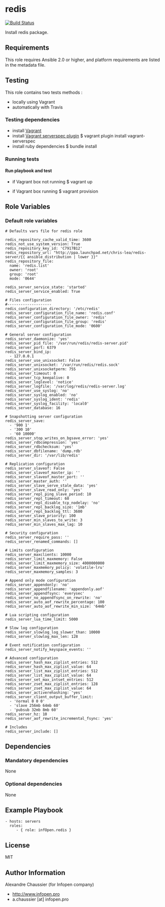 # redis

[![Build Status](https://travis-ci.org/infOpen/ansible-role-redis.svg?branch=master)](https://travis-ci.org/infOpen/ansible-role-redis)

Install redis package.

## Requirements

This role requires Ansible 2.0 or higher,
and platform requirements are listed in the metadata file.

## Testing

This role contains two tests methods :
- locally using Vagrant
- automatically with Travis

### Testing dependencies
- install [Vagrant](https://www.vagrantup.com)
- install [Vagrant serverspec plugin](https://github.com/jvoorhis/vagrant-serverspec)
    $ vagrant plugin install vagrant-serverspec
- install ruby dependencies
    $ bundle install

### Running tests

#### Run playbook and test

- if Vagrant box not running
    $ vagrant up

- if Vagrant box running
    $ vagrant provision

## Role Variables

### Default role variables

    # Defaults vars file for redis role

    redis_repository_cache_valid_time: 3600
    redis_not_use_system_version: True
    redis_repository_key_id: 'C7917B12'
    redis_repository_url: "http://ppa.launchpad.net/chris-lea/redis-server/{{ ansible_distribution | lower }}"
    redis_repository_file:
      name: 'redis.list'
      owner: 'root'
      group: 'root'
      mode: '0644'

    redis_server_service_state: 'started'
    redis_server_service_enabled: True

    # Files configuration
    #--------------------
    redis_configuration_directory: '/etc/redis'
    redis_server_configuration_file_name: 'redis.conf'
    redis_server_configuration_file_owner: 'redis'
    redis_server_configuration_file_group: 'redis'
    redis_server_configuration_file_mode: '0600'

    # General server configuration
    redis_server_daemonize: 'yes'
    redis_server_pid_file: '/var/run/redis/redis-server.pid'
    redis_server_port: 6379
    redis_server_bind_ip:
      - 127.0.0.1
    redis_server_use_unixsocket: False
    redis_server_unixsocket: '/var/run/redis/redis.sock'
    redis_server_unixsocketperm: 755
    redis_server_timeout: 0
    redis_server_tcp_keepalive: 0
    redis_server_loglevel: 'notice'
    redis_server_logfile: '/var/log/redis/redis-server.log'
    redis_server_use_syslog: 'no'
    redis_server_syslog_enabled: 'no'
    redis_server_syslog_ident: 'redis'
    redis_server_syslog_facility: 'local0'
    redis_server_database: 16

    # Snapshotting server configuration
    redis_server_save:
      - '900 1'
      - '300 10'
      - '60 10000'
    redis_server_stop_writes_on_bgsave_error: 'yes'
    redis_server_rdbcompression: 'yes'
    redis_server_rdbchecksum: 'yes'
    redis_server_dbfilename: 'dump.rdb'
    redis_server_dir: '/var/lib/redis'

    # Replication configuration
    redis_server_slaveof: False
    redis_server_slaveof_master_ip: ''
    redis_server_slaveof_master_port: ''
    redis_server_master_auth: ''
    redis_server_slave_serve_stale_data: 'yes'
    redis_server_slave_read_only: 'yes'
    redis_server_repl_ping_slave_period: 10
    redis_server_repl_timeout: 60
    redis_server_repl_disable_tcp_nodelay: 'no'
    redis_server_repl_backlog_size: '1mb'
    redis_server_repl_backlog_ttl: 3600
    redis_server_slave_priority: 100
    redis_server_min_slaves_to_write: 3
    redis_server_min_slaves_max_lag: 10

    # Security configuration
    redis_server_require_pass: ''
    redis_server_renamed_commands: []

    # Limits configuration
    redis_server_maxclients: 10000
    redis_server_limit_maxmemory: False
    redis_server_limit_maxmemory_size: 4000000000
    redis_server_maxmemory_policy: 'volatile-lru'
    redis_server_maxmemory_samples: 3

    # Append only mode configuration
    redis_server_appendonly: 'no'
    redis_server_appendfilename: 'appendonly.aof'
    redis_server_appendfsync: 'everysec'
    redis_server_no_appendfsync_on_rewrite: 'no'
    redis_server_auto_aof_rewrite_percentage: 100
    redis_server_auto_aof_rewrite_min_size: '64mb'

    # Lua scripting configuration
    redis_server_lua_time_limit: 5000

    # Slow log configuration
    redis_server_slowlog_log_slower_than: 10000
    redis_server_slowlog_max_len: 128

    # Event notification configuration
    redis_server_notify_keyspace_events: ''

    # Advanced configuration
    redis_server_hash_max_ziplist_entries: 512
    redis_server_hash_max_ziplist_value: 64
    redis_server_list_max_ziplist_entries: 512
    redis_server_list_max_ziplist_value: 64
    redis_server_set_max_intset_entries: 512
    redis_server_zset_max_ziplist_entries: 128
    redis_server_zset_max_ziplist_value: 64
    redis_server_activerehashing: 'yes'
    redis_server_client_output_buffer_limit:
      - 'normal 0 0 0'
      - 'slave 256mb 64mb 60'
      - 'pubsub 32mb 8mb 60'
    redis_server_hz: 10
    redis_server_aof_rewrite_incremental_fsync: 'yes'

    # Includes
    redis_server_include: []

## Dependencies

### Mandatory dependencies

None

### Optional dependencies

None

## Example Playbook

    - hosts: servers
      roles:
         - { role: infOpen.redis }

## License

MIT

## Author Information

Alexandre Chaussier (for Infopen company)
- http://www.infopen.pro
- a.chaussier [at] infopen.pro

